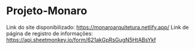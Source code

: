 # Projeto-Monaro
Link do site disponibilizado: https://monaroarquitetura.netlify.app/
Link de página de registro de informações: https://api.sheetmonkey.io/form/621akGpRsGugN5HtABsYkf
